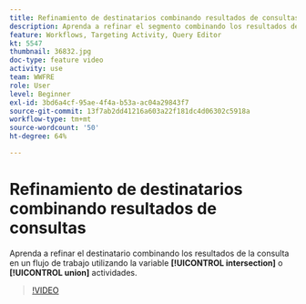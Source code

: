 ```yaml
---
title: Refinamiento de destinatarios combinando resultados de consultas
description: Aprenda a refinar el segmento combinando los resultados de la consulta en un flujo de trabajo mediante actividades de intersección o unión.
feature: Workflows, Targeting Activity, Query Editor
kt: 5547
thumbnail: 36832.jpg
doc-type: feature video
activity: use
team: WWFRE
role: User
level: Beginner
exl-id: 3bd6a4cf-95ae-4f4a-b53a-ac04a29843f7
source-git-commit: 13f7ab2dd41216a603a22f181dc4d06302c5918a
workflow-type: tm+mt
source-wordcount: '50'
ht-degree: 64%

---
```


# Refinamiento de destinatarios combinando resultados de consultas

Aprenda a refinar el destinatario combinando los resultados de la consulta en un flujo de trabajo utilizando la variable **[!UICONTROL intersection]** o **[!UICONTROL union]** actividades.

>[!VIDEO](https://video.tv.adobe.com/v/36832?quality=12&learn=on)
